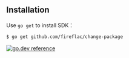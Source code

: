 ## Installation
Use `go get` to install SDK：
```sh
$ go get github.com/fireflac/change-package
```

[![go.dev reference](https://img.shields.io/badge/go.dev-reference-007d9c?logo=go&logoColor=white&style=flat-square)](https://pkg.go.dev/github.com/fireflac/change-package)